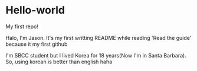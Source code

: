 # Hello-world
My first repo!

Halo, I'm Jason. 
It's my first writting README while reading 'Read the guide' 
because it my first github

I'm SBCC student but I lived Korea for 18 years(Now I'm in Santa Barbara). So, using korean is better than english haha

